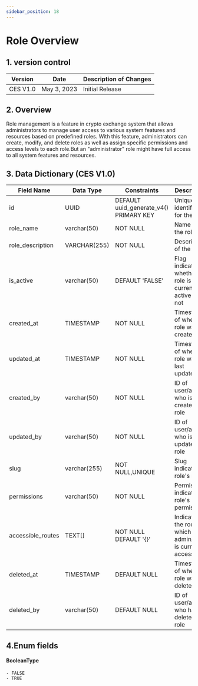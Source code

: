 ```yaml
---
sidebar_position: 18
---
```


# Role Overview

## 1. version control

| Version  | Date        | Description of Changes |
| -------- | ----------- | ---------------------- |
| CES V1.0 | May 3, 2023 | Initial Release        |

## 2. Overview

Role management is a feature in crypto exchange system that allows administrators to manage user access to various system features and resources based on predefined roles. With this feature, administrators can create, modify, and delete roles as well as assign specific permissions and access levels to each role.But an "administrator" role might have full access to all system
features and resources.

## 3. Data Dictionary (CES V1.0)

| Field Name        | Data Type    | Constraints                            | Description                                                   |
| ----------------- | ------------ | -------------------------------------- | ------------------------------------------------------------- |
| id                | UUID         | DEFAULT uuid_generate_v4() PRIMARY KEY | Unique identifier for the role                                |
| role_name         | varchar(50)  | NOT NULL                               | Name of the role                                              |
| role_description  | VARCHAR(255) | NOT NULL                               | Description of the role                                       |
| is_active         | varchar(50)  | DEFAULT 'FALSE'                        | Flag indicating whether the role is currently active or not   |
| created_at        | TIMESTAMP    | NOT NULL                               | Timestamp of when the role was created                        |
| updated_at        | TIMESTAMP    | NOT NULL                               | Timestamp of when the role was last updated                   |
| created_by        | varchar(50)  | NOT NULL                               | ID of user/admin who is created the role                      |
| updated_by        | varchar(50)  | NOT NULL                               | ID of user/admin who is updated the role                      |
| slug              | varchar(255) | NOT NULL,UNIQUE                        | Slug indicating role's name                                   |
| permissions       | varchar(50)  | NOT NULL                               | Permissions indicating role's permissions                     |
| accessible_routes | TEXT[]       | NOT NULL DEFAULT '{}'                  | Indicating the route which the admin/user is currently access |
| deleted_at        | TIMESTAMP    | DEFAULT NULL                           | Timestamp of when the role was deleted                        |
| deleted_by        | varchar(50)  | DEFAULT NULL                           | ID of user/admin who has deleted the role                     |


## 4.Enum fields

#### **BooleanType**


    - FALSE
    - TRUE
